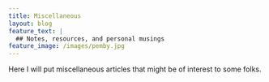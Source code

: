 ```yaml
---
title: Miscellaneous
layout: blog
feature_text: |
  ## Notes, resources, and personal musings
feature_image: /images/pemby.jpg
---
```


Here I will put miscellaneous articles that might be of interest to some folks. 